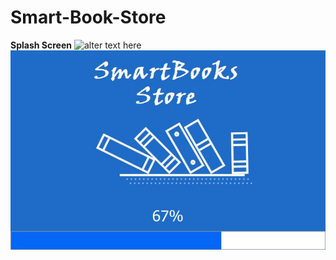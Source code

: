 # Smart-Book-Store
<b>Splash Screen</b>
![alter text here](0.jpg)
<img src="./Book Store Screenshot/0.jpg" >
